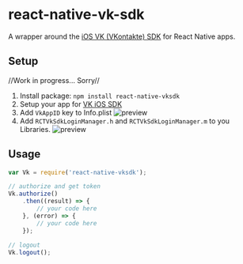 # react-native-vk-sdk

A wrapper around the [iOS VK (VKontakte) SDK](https://github.com/VKCOM/vk-ios-sdk) for React Native apps.

## Setup

//Work in progress... Sorry//

1. Install package: `npm install react-native-vksdk`
1. Setup your app for [VK iOS SDK](https://github.com/VKCOM/vk-ios-sdk)
2. Add `VkAppID` key to Info.plist <img src="https://raw.githubusercontent.com/doochik/react-native-vk-sdk/docs/plist.png" alt="preview" />
3. Add `RCTVkSdkLoginManager.h` and `RCTVkSdkLoginManager.m` to you Libraries. <img src="https://raw.githubusercontent.com/doochik/react-native-vk-sdk/docs/add.png" alt="preview" />

## Usage

```js
var Vk = require('react-native-vksdk');

// authorize and get token
Vk.authorize()
    .then((result) => {
        // your code here
    }, (error) => {
        // your code here
    });
    
// logout
Vk.logout();
    
```
